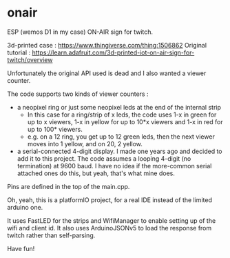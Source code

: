 # onair

ESP (wemos D1 in my case) ON-AIR sign for twitch.

3d-printed case : https://www.thingiverse.com/thing:1506862
Original tutorial : https://learn.adafruit.com/3d-printed-iot-on-air-sign-for-twitch/overview

Unfortunately the original API used is dead and I also wanted a viewer counter.

The code supports two kinds of viewer counters : 
* a neopixel ring or just some neopixel leds at the end of the internal strip
  * In this case for a ring/strip of x leds, the code uses 1-x in green for up to x viewers, 1-x in yellow for up to 10\*x viewers and 1-x in red for up to 100\* viewers.  
  * e.g. on a 12 ring, you get up to 12 green leds, then the next viewer moves into 1 yellow, and on 20, 2 yellow.
* a serial-connected 4-digit display.  I made one years ago and decided to add it to this project.  The code assumes a looping 4-digit (no termination) at 9600 baud.  I have no idea if the more-common serial attached ones do this, but yeah, that's what mine does.

Pins are defined in the top of the main.cpp.

Oh, yeah, this is a platformIO project, for a real IDE instead of the limited arduino one.

It uses FastLED for the strips and WifiManager to enable setting up of the wifi and client id.  It also uses ArduinoJSONv5 to load the response from twitch rather than self-parsing.

Have fun!